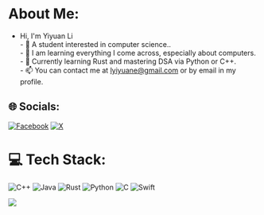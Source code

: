 # About Me:
- Hi, I'm Yiyuan Li<br>- 👀 A student interested in computer science..<br>- 🌱 I am learning everything I come across, especially about computers. <br>- 🏫 Currently learning Rust and mastering DSA via Python or C++.<br>- 📫 You can contact me at lyiyuane@gmail.com or by email in my profile.


## 🌐 Socials:
[![Facebook](https://img.shields.io/badge/Facebook-%231877F2.svg?logo=Facebook&logoColor=white)](https://facebook.com/ethen.lee.902) [![X](https://img.shields.io/badge/X-black.svg?logo=X&logoColor=white)](https://x.com/LeeLyiyuane) 

# 💻 Tech Stack:
![C++](https://img.shields.io/badge/c++-%2300599C.svg?style=for-the-badge&logo=c%2B%2B&logoColor=white) ![Java](https://img.shields.io/badge/java-%23ED8B00.svg?style=for-the-badge&logo=openjdk&logoColor=white) ![Rust](https://img.shields.io/badge/rust-%23000000.svg?style=for-the-badge&logo=rust&logoColor=white) ![Python](https://img.shields.io/badge/python-3670A0?style=for-the-badge&logo=python&logoColor=ffdd54) ![C](https://img.shields.io/badge/c-%2300599C.svg?style=for-the-badge&logo=c&logoColor=white) ![Swift](https://img.shields.io/badge/swift-F54A2A?style=for-the-badge&logo=swift&logoColor=white)

![](https://quotes-github-readme.vercel.app/api?type=horizontal&theme=radical)

